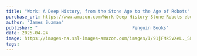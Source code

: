 ```yaml
---
title: "Work: A Deep History, from the Stone Age to the Age of Robots"
purchase_url: https://www.amazon.com/Work-Deep-History-Stone-Robots-ebook/dp/B08817M9SS/ref=tmm_kin_swatch_0?_encoding=UTF8&dib_tag=se&dib=eyJ2IjoiMSJ9.B1HP0FfieHcRZnyaX-X9zG-VYL5jyDvpswreeBLy4uZ6dwiQwuXGM9TbthYVNSYE.a4UXfOFIPcJFIMpg-VnuN5KsXUpGL-p8Jhah8tSwcco&qid=1745551730&sr=8-1
author: "James Suzman"
publisher: "‎                                    Penguin Books"
date: 2025-04-24
image: https://images-na.ssl-images-amazon.com/images/I/91jFMkSvXeL._SL75_.jpg
tags:
---
```


